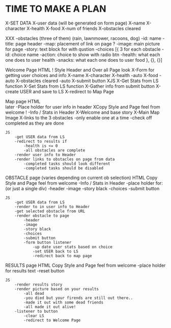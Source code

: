 # TIME TO MAKE A PLAN

X-SET DATA 
    X-user data (will be generated on form page)
        X-name 
        X-character 
        X-health
        X-food 
        X-num of friends 
        X-obstacles cleared 
    
XXX -obstacles (three of them)
    (rain, lawnmower, racoons, dog)
        -id: name
        -title: page header 
        -map: placement of link on page ?
        -image: main picture for page
        -story: text block for with qustion
        -choices [{ 3 for each obstacle 
            -id: choice name 
            -action: choice to show with radio btn
            -health: what each one does to user health 
            -snacks: what each one does to user food
        }, {}, {}]

Welcome Page 
    HTML 
  !     Style Header and Over all Page look
        X-Form for getting user choices and info 
            X-name 
            X-character 
            X-health -auto
            X-food -auto
            X-obstacles cleared -auto
        X-submit button 
    XJS 
        X-Get Stats from LS function 
        X-Set Stats from LS function
        X-Gather info from submit button
            X-create USER and save to LS 
            X-redirect to Map Page 

Map page 
    HTML   
    later -Place holder for user info in header 
    XCopy Style and Page feel from welcome 
  !     -Info / Stats in Header 
        X-Welcome and base story 
        X-Main Map Image 
        X-links to the 3 obstacles 
        -only enable one at a time 
        -check off completed as they are done 

    JS 
        -get USER data from LS 
        -redirect to results if 
            -health is <= 0
            -all obstacles are complete 
        -render user info to Header
        -render links to obstacles on page from data 
            -completed tasks should look different
            -completed tasks should be disabled 

OBSTACLE page (varies depending on current ob selection) 
    HTML 
    Copy Style and Page feel from welcome 
        -Info / Stats in Header 
        -place holder for: (or just a single div)
            -header 
            -image
            -story black 
            -choices
            -submit button

    JS 
        -get USER data from LS 
        -render to in user info to Header
        -get selected obstacle from URL
        -render obstacle to page 
            -header 
            -image
            -story black 
            -choices
            -submit button
            -form button listener 
                -up date user stats based on choice
                -set USER back to LS 
                -redirect back to map page 

RESULTS page 
    HTML 
    Copy Style and Page feel from welcome 
        -place holder for results text 
        -reset button 

    JS 
        -render results story 
        -render picture based on your results 
            -all dead
            -you died but your firends are still out there..
            -made it out with some dead friends 
            -all made it out alive! 
        -listener to button 
            -clear LS 
            -redirect to Welcome Page

